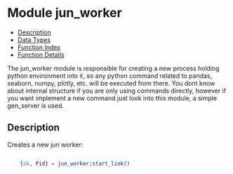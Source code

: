 # Module jun_worker #
* [Description](#description)
* [Data Types](#types)
* [Function Index](#index)
* [Function Details](#functions)

The jun_worker module is responsible for creating a new process holding python environment
into it, so any python command related to pandas, seaborn, numpy, plotly, etc. will be executed
from there. You dont know about internal structure if you are only using commands directly, however
if you want implement a new command just look into this module, a simple gen_server is used.

<a name="description"></a>

## Description ##

Creates a new jun worker:

```erlang

	{ok, Pid} = jun_worker:start_link()
```
